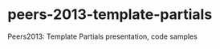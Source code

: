 peers-2013-template-partials
============================

Peers2013: Template Partials presentation, code samples
